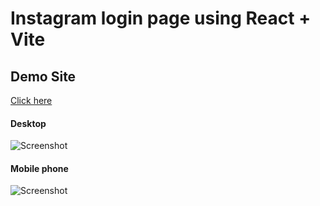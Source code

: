 # Instagram login page using React + Vite

## Demo Site

[ Click here ](https://instagramloginreact.netlify.app/)
#### Desktop 
![Screenshot](https://mallucampaign.in/images/img_1703428181.jpg)
#### Mobile phone
![Screenshot](https://mallucampaign.in/images/img_1703430844.jpg)
